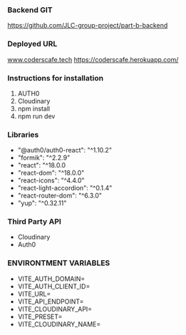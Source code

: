### Backend GIT
https://github.com/JLC-group-project/part-b-backend

### Deployed URL
www.coderscafe.tech
https://coderscafe.herokuapp.com/

### Instructions for installation
1. AUTH0
2. Cloudinary
3. npm install
4. npm run dev

### Libraries
- "@auth0/auth0-react": "^1.10.2"
- "formik": "^2.2.9"
- "react": "^18.0.0
- "react-dom": "^18.0.0"
- "react-icons": "^4.4.0"
- "react-light-accordion": "^0.1.4"
- "react-router-dom": "^6.3.0"
- "yup": "^0.32.11"

### Third Party API
- Cloudinary
- Auth0

### ENVIRONTMENT VARIABLES
- VITE_AUTH_DOMAIN=
- VITE_AUTH_CLIENT_ID=
- VITE_URL=
- VITE_API_ENDPOINT=
- VITE_CLOUDINARY_API=
- VITE_PRESET=
- VITE_CLOUDINARY_NAME=